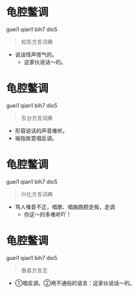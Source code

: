 # 龟腔鳖调
guei1 qian1 bih7 dio5
> 如东方言词典
- 说话怪声怪气的。
  - 这家伙说话～的。

# 龟腔鳖调
guei1 qian1 bih7 dio5
> 东台方言词典
- 形容说话的声音难听。
- 喻指故意唱反调。

# 龟腔鳖调
guei1 qian1 bih7 dio5
> 兴化方言词典
- 骂人嗓音不正，唱歌、唱曲跑腔走板，走调
  - 你这～的多难听吖！

# 龟腔鳖调
guei1 qian1 bih7 dio5
> 泰县方言志
- ①唱反调。②用不通俗的语言：这家伙说话～的。
